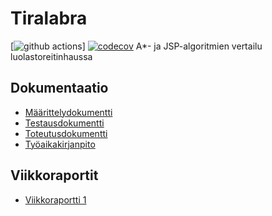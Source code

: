 # Tiralabra

[![github actions](https://github.com/J-Uhero/tiralabra/actions/workflows/CI/badge.svg)]
[![codecov](https://codecov.io/gh/J-Uhero/tiralabra/branch/main/graph/badge.svg?token=83LFBX05ZL)](https://codecov.io/gh/J-Uhero/tiralabra)
A*- ja JSP-algoritmien vertailu luolastoreitinhaussa

## Dokumentaatio
* [Määrittelydokumentti](https://github.com/J-Uhero/tiralabra/blob/main/dokumentaatio/maarittelydokumentti.md)
* [Testausdokumentti](https://github.com/J-Uhero/tiralabra/blob/main/dokumentaatio/testausdokumentti.md)
* [Toteutusdokumentti](https://github.com/J-Uhero/tiralabra/blob/main/dokumentaatio/toteutusdokumentti.md)
* [Työaikakirjanpito](https://github.com/J-Uhero/tiralabra/blob/main/dokumentaatio/tyoaikakirjanpito.md)

## Viikkoraportit
* [Viikkoraportti 1](https://github.com/J-Uhero/tiralabra/blob/main/dokumentaatio/viikkoraportit/viikkoraportti1.md)
